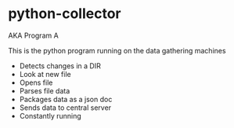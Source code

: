 # python-collector
AKA Program A

This is the python program running on the data gathering machines

<ul>
	<li>Detects changes in a DIR</li>
	<li>Look at new file</li>
	<li>Opens file</li>
	<li>Parses file data</li>
	<li>Packages data as a json doc</li>
	<li>Sends data to central server</li>
	<li>Constantly running</li>
</ul>